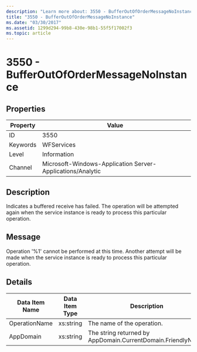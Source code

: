 ```yaml
---
description: "Learn more about: 3550 - BufferOutOfOrderMessageNoInstance"
title: "3550 - BufferOutOfOrderMessageNoInstance"
ms.date: "03/30/2017"
ms.assetid: 1299d294-99b8-430e-98b1-55f5f17002f3
ms.topic: article
---
```

# 3550 - BufferOutOfOrderMessageNoInstance

## Properties

| Property | Value |
| - | - |
|ID|3550|  
|Keywords|WFServices|  
|Level|Information|  
|Channel|Microsoft-Windows-Application Server-Applications/Analytic|  
  
## Description  

 Indicates a buffered receive has failed. The operation will be attempted again when the service instance is ready to process this particular operation.  
  
## Message  

 Operation '%1' cannot be performed at this time. Another attempt will be made when the service instance is ready to process this particular operation.  
  
## Details  
  
|Data Item Name|Data Item Type|Description|  
|--------------------|--------------------|-----------------|  
|OperationName|xs:string|The name of the operation.|  
|AppDomain|xs:string|The string returned by AppDomain.CurrentDomain.FriendlyName.|

